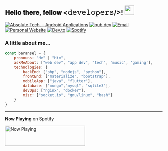 <h2> 𝐇𝐞𝐥𝐥𝐨 𝐭𝐡𝐞𝐫𝐞, 𝐟𝐞𝐥𝐥𝐨𝐰 <𝚍𝚎𝚟𝚎𝚕𝚘𝚙𝚎𝚛𝚜/>! <img src="https://i.imgur.com/lsizgGl.gif" width="30px"></h2>

<a href="https://play.google.com/store/apps/developer?id=Absolute+Tech." target="_blank"><img src="https://img.shields.io/badge/Absolute%20Tech.-orange.svg?&style=flat-square&logo=googleplay&logoColor=white" alt="Absolute Tech. - Android Applications"></a>
<a href="https://pub.dev/publishers/baransel.dev/packages" target="_blank"><img src="https://img.shields.io/badge/pub.dev-0077B5.svg?&style=flat-square&logo=dart&logoColor=white" alt="pub.dev"></a>
<a href="mailto:root@baransel.dev"><img src="https://img.shields.io/badge/root@baransel.dev-0077B5.svg?&style=flat-square&logo=mail.ru&logoColor=white" alt="Email"></a>
<a href="https://baransel.dev" target="_blank"><img src="https://img.shields.io/badge/baransel.dev-E4405F.svg?&style=flat-square&logo=babel&logoColor=white" alt="Personal Website"></a>
<a href="https://dev.to/baransel" target="_blank"><img src="https://img.shields.io/badge/baransel-0A0A0A.svg?&style=flat-square&logo=dev.to&logoColor=white" alt="Dev.to"></a>
<a href="https://open.spotify.com/user/31zx7me4iuez6n35zn6rosi23ihu" target="_blank"><img src="https://img.shields.io/badge/Spotify-%231ED760.svg?&style=flat-square&logo=spotify&logoColor=white" alt="Spotify"></a>

### A little about me...  
```js
const baransel = {
    pronouns: "He" | "Him",
    askMeAbout: ["web dev", "app dev", "tech", 'music', 'gaming'],
    technologies: {
        backEnd: ["php", "nodejs", "python"],
        frontEnd: ["materialize", "bootstrap"],
        mobileApp: ["java", "flutter"],
        database: ["mongo","mysql", "sqlite3"],
        devOps: ["nginx", "docker"],
        misc: ["socket.io", "gnu/linux", "bash"]
    }
}
```

---	

**Now Playing** on Spotify	

<a href="https://kaex-now-playing.vercel.app/now-playing?open">	
    <img src="https://kaex-now-playing.vercel.app/now-playing" width="256" height="64" alt="Now Playing">	
</a>
